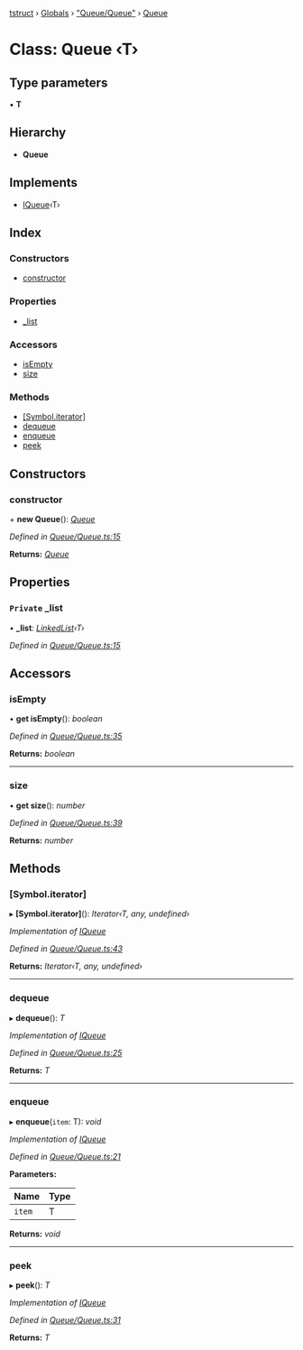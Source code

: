 [tstruct](../README.md) › [Globals](../globals.md) › ["Queue/Queue"](../modules/_queue_queue_.md) › [Queue](_queue_queue_.queue.md)

# Class: Queue ‹**T**›

## Type parameters

▪ **T**

## Hierarchy

* **Queue**

## Implements

* [IQueue](../interfaces/_queue_queue_.iqueue.md)‹T›

## Index

### Constructors

* [constructor](_queue_queue_.queue.md#constructor)

### Properties

* [_list](_queue_queue_.queue.md#private-_list)

### Accessors

* [isEmpty](_queue_queue_.queue.md#isempty)
* [size](_queue_queue_.queue.md#size)

### Methods

* [[Symbol.iterator]](_queue_queue_.queue.md#[symbol.iterator])
* [dequeue](_queue_queue_.queue.md#dequeue)
* [enqueue](_queue_queue_.queue.md#enqueue)
* [peek](_queue_queue_.queue.md#peek)

## Constructors

###  constructor

\+ **new Queue**(): *[Queue](_queue_queue_.queue.md)*

*Defined in [Queue/Queue.ts:15](https://github.com/powerofsoul/tstruct/blob/dbfba8e/src/Queue/Queue.ts#L15)*

**Returns:** *[Queue](_queue_queue_.queue.md)*

## Properties

### `Private` _list

• **_list**: *[LinkedList](_linkedlist_linkedlist_.linkedlist.md)‹T›*

*Defined in [Queue/Queue.ts:15](https://github.com/powerofsoul/tstruct/blob/dbfba8e/src/Queue/Queue.ts#L15)*

## Accessors

###  isEmpty

• **get isEmpty**(): *boolean*

*Defined in [Queue/Queue.ts:35](https://github.com/powerofsoul/tstruct/blob/dbfba8e/src/Queue/Queue.ts#L35)*

**Returns:** *boolean*

___

###  size

• **get size**(): *number*

*Defined in [Queue/Queue.ts:39](https://github.com/powerofsoul/tstruct/blob/dbfba8e/src/Queue/Queue.ts#L39)*

**Returns:** *number*

## Methods

###  [Symbol.iterator]

▸ **[Symbol.iterator]**(): *Iterator‹T, any, undefined›*

*Implementation of [IQueue](../interfaces/_queue_queue_.iqueue.md)*

*Defined in [Queue/Queue.ts:43](https://github.com/powerofsoul/tstruct/blob/dbfba8e/src/Queue/Queue.ts#L43)*

**Returns:** *Iterator‹T, any, undefined›*

___

###  dequeue

▸ **dequeue**(): *T*

*Implementation of [IQueue](../interfaces/_queue_queue_.iqueue.md)*

*Defined in [Queue/Queue.ts:25](https://github.com/powerofsoul/tstruct/blob/dbfba8e/src/Queue/Queue.ts#L25)*

**Returns:** *T*

___

###  enqueue

▸ **enqueue**(`item`: T): *void*

*Implementation of [IQueue](../interfaces/_queue_queue_.iqueue.md)*

*Defined in [Queue/Queue.ts:21](https://github.com/powerofsoul/tstruct/blob/dbfba8e/src/Queue/Queue.ts#L21)*

**Parameters:**

Name | Type |
------ | ------ |
`item` | T |

**Returns:** *void*

___

###  peek

▸ **peek**(): *T*

*Implementation of [IQueue](../interfaces/_queue_queue_.iqueue.md)*

*Defined in [Queue/Queue.ts:31](https://github.com/powerofsoul/tstruct/blob/dbfba8e/src/Queue/Queue.ts#L31)*

**Returns:** *T*
